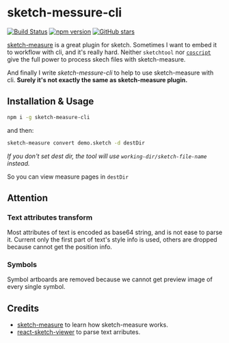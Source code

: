# sketch-messure-cli

[![Build Status](https://travis-ci.org/devsigners/sketch-measure-cli.svg?branch=master)](https://travis-ci.org/devsigners/sketch-measure-cli)
[![npm version](https://badge.fury.io/js/sketch-measure-cli.svg)](https://badge.fury.io/js/sketch-measure-cli)
[![GitHub stars](https://img.shields.io/github/stars/devsigners/sketch-measure-cli.svg)](https://github.com/devsigners/sketch-measure-cli/stargazers)

[sketch-measure](https://github.com/utom/sketch-measure) is a great plugin for sketch. Sometimes I want to embed it to workflow with cli, and it's really hard.
Neither `sketchtool` nor [`coscript`](https://github.com/marekhrabe/coscript) give the full power to process skech files with sketch-measure.

And finally I write *sketch-messure-cli* to help to use sketch-measure with cli. **Surely it's not exactly the same as sketch-measure plugin.**

## Installation & Usage

```bash
npm i -g sketch-measure-cli
```

and then:

```bash
sketch-measure convert demo.sketch -d destDir
```

*If you don't set dest dir, the tool will use `working-dir/sketch-file-name` instead.*

So you can view measure pages in `destDir`


## Attention

### Text attributes transform

Most attributes of text is encoded as base64 string, and is not ease to parse it. Current only the first part of text's style info is used, others are dropped because cannot get the position info.

### Symbols

Symbol artboards are removed because we cannot get preview image of every single symbol.


## Credits

- [sketch-measure](https://github.com/utom/sketch-measure) to learn how sketch-measure works.
- [react-sketch-viewer](https://github.com/FourwingsY/react-sketch-viewer) to parse text arributes.
